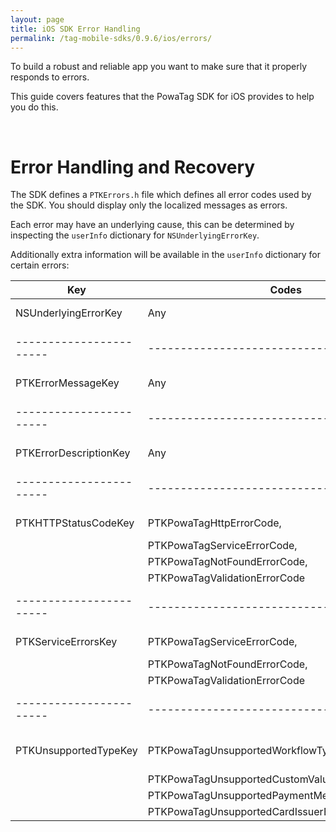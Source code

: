 ```yaml
---
layout: page
title: iOS SDK Error Handling
permalink: /tag-mobile-sdks/0.9.6/ios/errors/
---
```


To build a robust and reliable app you want to make sure that it properly responds to errors.

This guide covers features that the PowaTag SDK for iOS provides to help you do this.

<br />

# Error Handling and Recovery

The SDK defines a `PTKErrors.h` file which defines all error codes used by the SDK. You should display only the localized messages as errors.

Each error may have an underlying cause, this can be determined by inspecting the `userInfo` dictionary for `NSUnderlyingErrorKey`.

Additionally extra information will be available in the `userInfo` dictionary for certain errors:

Key                    | Codes                         | Description
-----------------------|-------------------------------|---------------------------
NSUnderlyingErrorKey   | Any                           | Underlying NSError, if any
-----------------------|-------------------------------|---------------------------
PTKErrorMessageKey     | Any                           | Optional error message
-----------------------|-------------------------------|---------------------------
PTKErrorDescriptionKey | Any                           | Description of the error
-----------------------|-------------------------------|---------------------------
PTKHTTPStatusCodeKey   | PTKPowaTagHttpErrorCode,      | HTTP status code
                       | PTKPowaTagServiceErrorCode,   |
                       | PTKPowaTagNotFoundErrorCode,  |
                       | PTKPowaTagValidationErrorCode |
-----------------------|-------------------------------|---------------------------
PTKServiceErrorsKey    | PTKPowaTagServiceErrorCode,   | Array of PTKServiceErrors
                       | PTKPowaTagNotFoundErrorCode,  |
                       | PTKPowaTagValidationErrorCode |
-----------------------|-------------------------------|---------------------------
PTKUnsupportedTypeKey  | PTKPowaTagUnsupportedWorkflowTypeErrorCode, | The unsupported type/value as a string
                       | PTKPowaTagUnsupportedCustomValueTypeErrorCode, |
                       | PTKPowaTagUnsupportedPaymentMethodTypeErrorCode,
                       | PTKPowaTagUnsupportedCardIssuerErrorCode |
